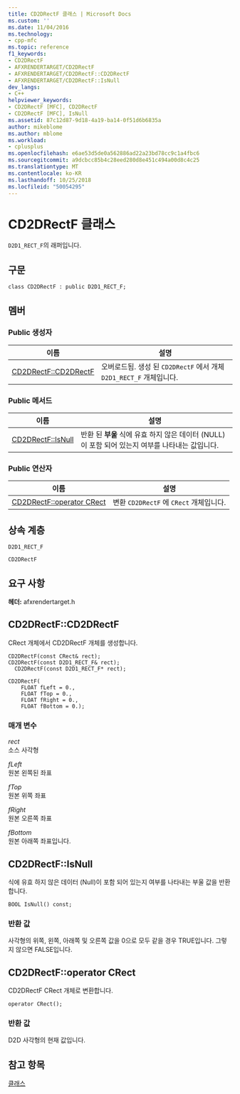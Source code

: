 ```yaml
---
title: CD2DRectF 클래스 | Microsoft Docs
ms.custom: ''
ms.date: 11/04/2016
ms.technology:
- cpp-mfc
ms.topic: reference
f1_keywords:
- CD2DRectF
- AFXRENDERTARGET/CD2DRectF
- AFXRENDERTARGET/CD2DRectF::CD2DRectF
- AFXRENDERTARGET/CD2DRectF::IsNull
dev_langs:
- C++
helpviewer_keywords:
- CD2DRectF [MFC], CD2DRectF
- CD2DRectF [MFC], IsNull
ms.assetid: 87c12d87-9d18-4a19-ba14-0f51d6b6835a
author: mikeblome
ms.author: mblome
ms.workload:
- cplusplus
ms.openlocfilehash: e6ae53d5de0a562886ad22a23bd78cc9c1a4fbc6
ms.sourcegitcommit: a9dcbcc85b4c28eed280d8e451c494a00d8c4c25
ms.translationtype: MT
ms.contentlocale: ko-KR
ms.lasthandoff: 10/25/2018
ms.locfileid: "50054295"
---
```

# <a name="cd2drectf-class"></a>CD2DRectF 클래스

`D2D1_RECT_F`의 래퍼입니다.

## <a name="syntax"></a>구문

```
class CD2DRectF : public D2D1_RECT_F;
```

## <a name="members"></a>멤버

### <a name="public-constructors"></a>Public 생성자

|이름|설명|
|----------|-----------------|
|[CD2DRectF::CD2DRectF](#cd2drectf)|오버로드됨. 생성 된 `CD2DRectF` 에서 개체 `D2D1_RECT_F` 개체입니다.|

### <a name="public-methods"></a>Public 메서드

|이름|설명|
|----------|-----------------|
|[CD2DRectF::IsNull](#isnull)|반환 된 **부울** 식에 유효 하지 않은 데이터 (NULL)이 포함 되어 있는지 여부를 나타내는 값입니다.|

### <a name="public-operators"></a>Public 연산자

|이름|설명|
|----------|-----------------|
|[CD2DRectF::operator CRect](#operator_crect)|변환 `CD2DRectF` 에 `CRect` 개체입니다.|

## <a name="inheritance-hierarchy"></a>상속 계층

`D2D1_RECT_F`

`CD2DRectF`

## <a name="requirements"></a>요구 사항

**헤더:** afxrendertarget.h

##  <a name="cd2drectf"></a>  CD2DRectF::CD2DRectF

CRect 개체에서 CD2DRectF 개체를 생성합니다.

```
CD2DRectF(const CRect& rect);
CD2DRectF(const D2D1_RECT_F& rect);
  CD2DRectF(const D2D1_RECT_F* rect);

CD2DRectF(
    FLOAT fLeft = 0.,
    FLOAT fTop = 0.,
    FLOAT fRight = 0.,
    FLOAT fBottom = 0.);
```

### <a name="parameters"></a>매개 변수

*rect*<br/>
소스 사각형

*fLeft*<br/>
원본 왼쪽된 좌표

*fTop*<br/>
원본 위쪽 좌표

*fRight*<br/>
원본 오른쪽 좌표

*fBottom*<br/>
원본 아래쪽 좌표입니다.

##  <a name="isnull"></a>  CD2DRectF::IsNull

식에 유효 하지 않은 데이터 (Null)이 포함 되어 있는지 여부를 나타내는 부울 값을 반환 합니다.

```
BOOL IsNull() const;
```

### <a name="return-value"></a>반환 값

사각형의 위쪽, 왼쪽, 아래쪽 및 오른쪽 값을 0으로 모두 같을 경우 TRUE입니다. 그렇지 않으면 FALSE입니다.

##  <a name="operator_crect"></a>  CD2DRectF::operator CRect

CD2DRectF CRect 개체로 변환합니다.

```
operator CRect();
```

### <a name="return-value"></a>반환 값

D2D 사각형의 현재 값입니다.

## <a name="see-also"></a>참고 항목

[클래스](../../mfc/reference/mfc-classes.md)
